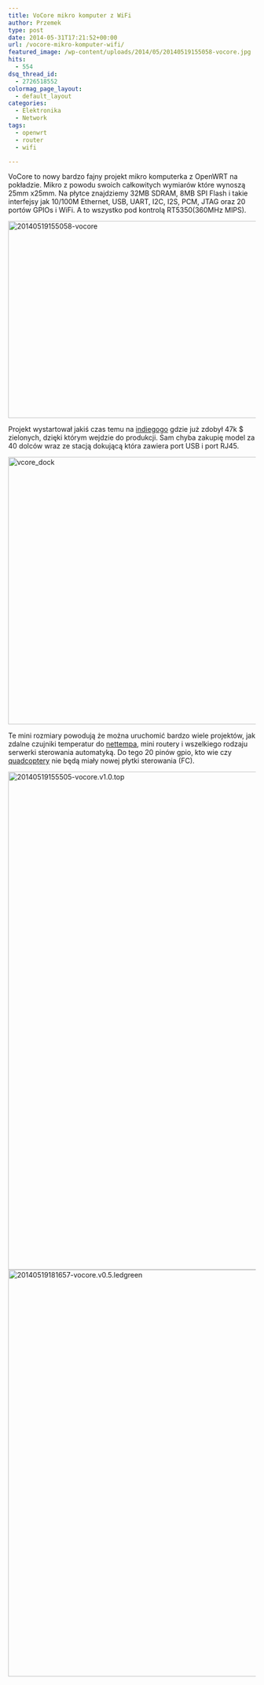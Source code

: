 ```yaml
---
title: VoCore mikro komputer z WiFi
author: Przemek
type: post
date: 2014-05-31T17:21:52+00:00
url: /vocore-mikro-komputer-wifi/
featured_image: /wp-content/uploads/2014/05/20140519155058-vocore.jpg
hits:
  - 554
dsq_thread_id:
  - 2726518552
colormag_page_layout:
  - default_layout
categories:
  - Elektronika
  - Network
tags:
  - openwrt
  - router
  - wifi

---
```

VoCore to nowy bardzo fajny projekt mikro komputerka z OpenWRT na pokładzie. Mikro z powodu swoich całkowitych wymiarów które wynoszą 25mm x25mm. Na płytce znajdziemy 32MB SDRAM, 8MB SPI Flash i takie interfejsy jak 10/100M Ethernet, USB, UART, I2C, I2S, PCM, JTAG oraz 20 portów GPIOs i WiFi. A to wszystko pod kontrolą RT5350(360MHz MIPS).

[<img class="aligncenter size-full wp-image-7127" src="http://techfreak.pl/wp-content/uploads/2014/05/20140519155058-vocore.jpg" alt="20140519155058-vocore" width="600" height="400" />][1]

Projekt wystartował jakiś czas temu na <a href="https://www.indiegogo.com/projects/vocore-a-coin-sized-linux-computer-with-wifi" target="_blank" rel="noopener">indiegogo</a> gdzie już zdobył 47k $ zielonych, dzięki którym wejdzie do produkcji. Sam chyba zakupię model za 40 dolców wraz ze stacją dokującą która zawiera port USB i port RJ45.

[<img class="aligncenter size-full wp-image-7132" src="http://techfreak.pl/wp-content/uploads/2014/05/vcore_dock.jpg" alt="vcore_dock" width="537" height="543" />][2]

Te mini rozmiary powodują że można uruchomić bardzo wiele projektów, jak zdalne czujniki temperatur do <a href="http://nettemp.pl" target="_blank" rel="noopener">nettempa</a>, mini routery i wszelkiego rodzaju serwerki sterowania automatyką. Do tego 20 pinów gpio, kto wie czy <a href="http://techfreak.pl/tag/quadcopter/" target="_blank" rel="noopener">quadcoptery</a> nie będą miały nowej płytki sterowania (FC).

[<img class="aligncenter size-full wp-image-7128" src="http://techfreak.pl/wp-content/uploads/2014/05/20140519155505-vocore.v1.0.top_.png" alt="20140519155505-vocore.v1.0.top" width="877" height="1011" />][3] [<img class="aligncenter size-full wp-image-7129" src="http://techfreak.pl/wp-content/uploads/2014/05/20140519181657-vocore.v0.5.ledgreen.jpg" alt="20140519181657-vocore.v0.5.ledgreen" width="1240" height="826" />][4]

&nbsp;

 [1]: http://techfreak.pl/wp-content/uploads/2014/05/20140519155058-vocore.jpg
 [2]: http://techfreak.pl/wp-content/uploads/2014/05/vcore_dock.jpg
 [3]: http://techfreak.pl/wp-content/uploads/2014/05/20140519155505-vocore.v1.0.top_.png
 [4]: http://techfreak.pl/wp-content/uploads/2014/05/20140519181657-vocore.v0.5.ledgreen.jpg